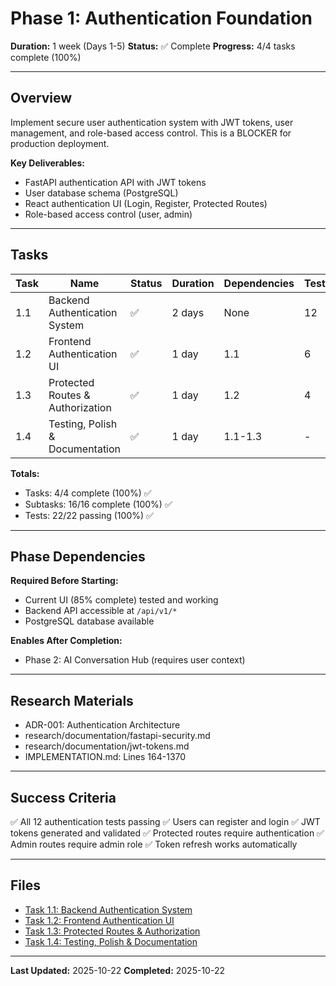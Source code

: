 # Phase 1: Authentication Foundation

**Duration:** 1 week (Days 1-5)
**Status:** ✅ Complete
**Progress:** 4/4 tasks complete (100%)

---

## Overview

Implement secure user authentication system with JWT tokens, user management, and role-based access control. This is a BLOCKER for production deployment.

**Key Deliverables:**
- FastAPI authentication API with JWT tokens
- User database schema (PostgreSQL)
- React authentication UI (Login, Register, Protected Routes)
- Role-based access control (user, admin)

---

## Tasks

| Task | Name | Status | Duration | Dependencies | Tests | Subtasks |
|------|------|--------|----------|--------------|-------|----------|
| 1.1 | Backend Authentication System | ✅ | 2 days | None | 12 | 4 |
| 1.2 | Frontend Authentication UI | ✅ | 1 day | 1.1 | 6 | 4 |
| 1.3 | Protected Routes & Authorization | ✅ | 1 day | 1.2 | 4 | 4 |
| 1.4 | Testing, Polish & Documentation | ✅ | 1 day | 1.1-1.3 | - | 4 |

**Totals:**
- Tasks: 4/4 complete (100%) ✅
- Subtasks: 16/16 complete (100%) ✅
- Tests: 22/22 passing (100%) ✅

---

## Phase Dependencies

**Required Before Starting:**
- Current UI (85% complete) tested and working
- Backend API accessible at `/api/v1/*`
- PostgreSQL database available

**Enables After Completion:**
- Phase 2: AI Conversation Hub (requires user context)

---

## Research Materials

- ADR-001: Authentication Architecture
- research/documentation/fastapi-security.md
- research/documentation/jwt-tokens.md
- IMPLEMENTATION.md: Lines 164-1370

---

## Success Criteria

✅ All 12 authentication tests passing
✅ Users can register and login
✅ JWT tokens generated and validated
✅ Protected routes require authentication
✅ Admin routes require admin role
✅ Token refresh works automatically

---

## Files

- [Task 1.1: Backend Authentication System](task-1.1-backend-authentication-system.md)
- [Task 1.2: Frontend Authentication UI](task-1.2-frontend-authentication-ui.md)
- [Task 1.3: Protected Routes & Authorization](task-1.3-protected-routes-authorization.md)
- [Task 1.4: Testing, Polish & Documentation](task-1.4-testing-polish-documentation.md)

---

**Last Updated:** 2025-10-22
**Completed:** 2025-10-22
